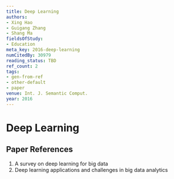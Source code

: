```yaml
---
title: Deep Learning
authors:
- Xing Hao
- Guigang Zhang
- Shang Ma
fieldsOfStudy:
- Education
meta_key: 2016-deep-learning
numCitedBy: 30979
reading_status: TBD
ref_count: 2
tags:
- gen-from-ref
- other-default
- paper
venue: Int. J. Semantic Comput.
year: 2016
---
```


# Deep Learning

## Paper References

1. A survey on deep learning for big data
2. Deep learning applications and challenges in big data analytics
